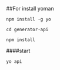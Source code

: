 
##For install yoman


```
npm install -g yo

cd generator-api

npm install
```

####start
```
yo api
```



